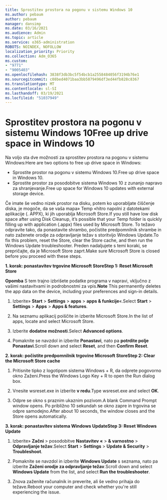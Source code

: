 ```yaml
---
title: Sprostitev prostora na pogonu v sistemu Windows 10
ms.author: pebaum
author: pebaum
manager: dansimp
ms.date: 03/16/2021
ms.audience: Admin
ms.topic: article
ms.service: o365-administration
ROBOTS: NOINDEX, NOFOLLOW
localization_priority: Priority
ms.collection: Adm_O365
ms.custom:
- "9771"
- "9005403"
ms.openlocfilehash: 3838f3db3bc5f54bcb1a2558484056f3194b76e1
ms.sourcegitcommit: c08bed4071baa3bb5879496df3ed44fb828c8367
ms.translationtype: MT
ms.contentlocale: sl-SI
ms.lasthandoff: 03/19/2021
ms.locfileid: "51037949"
---
```

# <a name="free-up-drive-space-in-windows-10"></a><span data-ttu-id="49acd-102">Sprostitev prostora na pogonu v sistemu Windows 10</span><span class="sxs-lookup"><span data-stu-id="49acd-102">Free up drive space in Windows 10</span></span>

<span data-ttu-id="49acd-103">Na voljo sta dve možnosti za sprostitev prostora na pogonu v sistemu Windows:</span><span class="sxs-lookup"><span data-stu-id="49acd-103">Here are two options to free up drive space in Windows:</span></span>

- <span data-ttu-id="49acd-104">Sprostite prostor na pogonu v sistemu Windows 10.</span><span class="sxs-lookup"><span data-stu-id="49acd-104">Free up drive space in Windows 10.</span></span>
- <span data-ttu-id="49acd-105">Sprostite prostor za posodobitve sistema Windows 10 z zunanjo napravo za shranjevanje.</span><span class="sxs-lookup"><span data-stu-id="49acd-105">Free up space for Windows 10 updates with external storage device.</span></span>

<span data-ttu-id="49acd-106">Če imate še vedno nizek prostor na disku, potem ko uporabljate čiščenje diska, je mogoče, da se vaša mapa» Temp «hitro napolni z datotekami aplikacije (. APPX), ki jih uporablja Microsoft Store.</span><span class="sxs-lookup"><span data-stu-id="49acd-106">If you still have low disk space after using Disk Cleanup, it’s possible that your Temp folder is quickly filling up with application (.appx) files used by Microsoft Store.</span></span> <span data-ttu-id="49acd-107">To težavo odpravite tako, da ponastavite shrambo, počistite predpomnilnik shrambe in nato zaženete orodje za odpravljanje težav s storitvijo Windows Update.</span><span class="sxs-lookup"><span data-stu-id="49acd-107">To fix this problem, reset the Store, clear the Store cache, and then run the Windows Update troubleshooter.</span></span> <span data-ttu-id="49acd-108">Preden nadaljujete s temi koraki, se prepričajte, da je Microsoft Store zaprt.</span><span class="sxs-lookup"><span data-stu-id="49acd-108">Make sure Microsoft Store is closed before you proceed with these steps.</span></span>

<span data-ttu-id="49acd-109">**1. korak: ponastavitev trgovine Microsoft Store**</span><span class="sxs-lookup"><span data-stu-id="49acd-109">**Step 1: Reset Microsoft Store**</span></span>

<span data-ttu-id="49acd-110">**Opomba** S tem trajno izbrišete podatke programa v napravi, vključno z vašimi nastavitvami in podrobnostmi za vpis.</span><span class="sxs-lookup"><span data-stu-id="49acd-110">**Note** This permanently deletes the app data on the device, including your preferences and sign-in details.</span></span>

1. <span data-ttu-id="49acd-111">Izberite» **Start**  >  **Settings**  >  **apps**  >  **apps & funkcije**«.</span><span class="sxs-lookup"><span data-stu-id="49acd-111">Select **Start** > **Settings** > **Apps** > **Apps & features**.</span></span>

1. <span data-ttu-id="49acd-112">Na seznamu aplikacij poiščite in izberite Microsoft Store.</span><span class="sxs-lookup"><span data-stu-id="49acd-112">In the list of apps, locate and select Microsoft Store.</span></span>

1. <span data-ttu-id="49acd-113">Izberite **dodatne možnosti**.</span><span class="sxs-lookup"><span data-stu-id="49acd-113">Select **Advanced options**.</span></span>

1. <span data-ttu-id="49acd-114">Pomaknite se navzdol in izberite **Ponastavi**, nato pa **potrdite polje Ponastavi**.</span><span class="sxs-lookup"><span data-stu-id="49acd-114">Scroll down and select **Reset**, and then **Confirm Reset**.</span></span>

<span data-ttu-id="49acd-115">**2. korak: počistite predpomnilnik trgovine Microsoft Store**</span><span class="sxs-lookup"><span data-stu-id="49acd-115">**Step 2: Clear the Microsoft Store cache**</span></span>

1. <span data-ttu-id="49acd-116">Pritisnite tipko z logotipom sistema Windows + R, da odprete pogovorno okno Zaženi.</span><span class="sxs-lookup"><span data-stu-id="49acd-116">Press the Windows Logo Key + R to open the Run dialog box.</span></span>

1. <span data-ttu-id="49acd-117">Vnesite wsreset.exe in izberite **v redu**.</span><span class="sxs-lookup"><span data-stu-id="49acd-117">Type wsreset.exe and select **OK**.</span></span>

1. <span data-ttu-id="49acd-118">Odpre se okno s praznim ukaznim pozivom.</span><span class="sxs-lookup"><span data-stu-id="49acd-118">A blank Command Prompt window opens.</span></span> <span data-ttu-id="49acd-119">Po približno 10 sekundah se okno zapre in trgovina se odpre samodejno.</span><span class="sxs-lookup"><span data-stu-id="49acd-119">After about 10 seconds, the window closes and the Store opens automatically.</span></span>

<span data-ttu-id="49acd-120">**3. korak: ponastavitev sistema Windows Update**</span><span class="sxs-lookup"><span data-stu-id="49acd-120">**Step 3: Reset Windows Update**</span></span>

1. <span data-ttu-id="49acd-121">Izberite» **Začni**  >  posodobitve **Nastavitev «**  >  **& varnostno**  >  **Odpravljanje težav**.</span><span class="sxs-lookup"><span data-stu-id="49acd-121">Select **Start** > **Settings** > **Update & Security** > **Troubleshoot**.</span></span>

1. <span data-ttu-id="49acd-122">Pomaknite se navzdol in izberite **Windows Update** s seznama, nato pa izberite **Zaženi orodje za odpravljanje težav**.</span><span class="sxs-lookup"><span data-stu-id="49acd-122">Scroll down and select **Windows Update** from the list, and select **Run the troubleshooter**.</span></span>

1. <span data-ttu-id="49acd-123">Znova zaženite računalnik in preverite, ali še vedno prihaja do težave.</span><span class="sxs-lookup"><span data-stu-id="49acd-123">Reboot your computer and check whether you're still experiencing the issue.</span></span>

